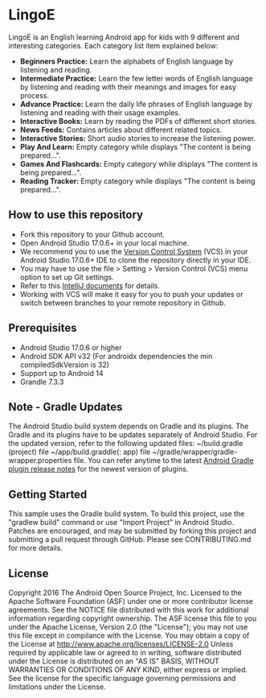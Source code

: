 # LingoE

LingoE is an English learning Android app for kids with 9 different and interesting categories. Each category list item explained below:
* **Beginners Practice:** Learn the alphabets of English language by listening and reading.
* **Intermediate Practice:** Learn the few letter words of English language by listening and reading with their meanings and images for easy process.
* **Advance Practice:** Learn the daily life phrases of English language by listening and reading with their usage examples.
* **Interactive Books:** Learn by reading the PDFs of different short stories.
* **News Feeds:** Contains articles about different related topics.
* **Interactive Stories:** Short audio stories to increase the listening power.
* **Play And Learn:** Empty category while displays "The content is being prepared...".
* **Games And Flashcards:** Empty category while displays "The content is being prepared...".
* **Reading Tracker:** Empty category while displays "The content is being prepared...".
## How to use this repository
* Fork this repository to your Github account.
* Open Android Studio 17.0.6+ in your local machine.
* We recommend you to use the [Version Control System](https://developer.android.com/studio/intro#version_control_basics) (VCS) in your Android Studio 17.0.6+ IDE to clone the repository directly in your IDE.
* You may have to use the file > Setting > Version Control (VCS) menu option to set up Git settings.
* Refer to this [IntelliJ documents](https://www.jetbrains.com/help/idea/version-control-integration.html) for details.
* Working with VCS will make it easy for you to push your updates or switch between branches to your remote repository in Github.
## Prerequisites
* Android Studio 17.0.6 or higher
* Android SDK API v32 (For androidx dependencies the min compiledSdkVersion is 32)
* Support up to Android 14
* Grandle 7.3.3
## Note - Gradle Updates
The Android Studio build system depends on Gradle and its plugins. The Gradle and its plugins have to be updates separately of Android Studio. For the updated version, refer to the following updated files: ~/build.gradle (project) file ~/app/build.graddle(: app) file ~/gradle/wrapper/gradle-wrapper.properties file. You can refer anytime to the latest [Android Gradle plugin release notes](https://developer.android.com/build/releases/gradle-plugin) for the newest version of plugins.
## Getting Started
This sample uses the Gradle build system. To build this project, use the "gradlew build" command or use "Import Project" in Android Studio.
Patches are encouraged, and may be submitted by forking this project and submitting a pull request through GitHub. Please see CONTRIBUTING.md for more details.
## License
Copyright 2016 The Android Open Source Project, Inc.
Licensed to the Apache Software Foundation (ASF) under one or more contributor license agreements. See the NOTICE file distributed with this work for additional information regarding copyright ownership. The ASF license this file to you under the Apache License, Version 2.0 (the "License"); you may not use this file except in compilance with the License. You may obtain a copy of the License at
http://www.apache.org/licenses/LICENSE-2.0
Unless required by applicable law or agreed to in writing, software distributed under the License is distributed on an "AS IS" BASIS, WITHOUT WARRANTIES OR CONDITIONS OF ANY KIND, either express or implied. See the license for the specific language governing permissions and limitations under the License.
